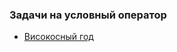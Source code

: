 ### Задачи на условный оператор
 - [Високосный год](https://github.com/k0necki/Computer-Science-Homework/blob/master/Tasks%20for%20IF%20statement/LeapYear.java)